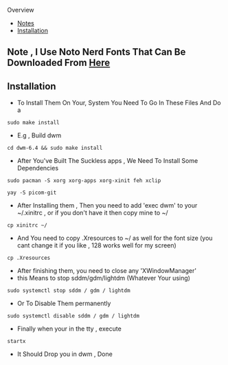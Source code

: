 Overview
* [Notes](#Note)
* [Installation](#Installation)
## Note , I Use Noto Nerd Fonts That Can Be Downloaded From [Here](https://nerdfonts.com)
## Installation
* To Install Them On Your, System You Need To Go In These Files And Do a
```
sudo make install
```
* E.g , Build dwm
```
cd dwm-6.4 && sudo make install
```
* After You've Built The Suckless apps , We Need To Install Some Dependencies
```
sudo pacman -S xorg xorg-apps xorg-xinit feh xclip
```
```
yay -S picom-git
```
* After Installing them , Then you need to add 'exec dwm' to your ~/.xinitrc , or if you don't have it then copy mine to ~/
```
cp xinitrc ~/
```
* And You need to copy .Xresources to ~/ as well for the font size (you cant change it if you like , 128 works well for my screen)
```
cp .Xresources
```
* After finishing them, you need to close any 'XWindowManager'
* this Means to stop sddm/gdm/lightdm (Whatever Your using)

```
sudo systemctl stop sddm / gdm / lightdm
```
* Or To Disable Them permanently
```
sudo systemctl disable sddm / gdm / lightdm
```
* Finally when your in the tty , execute

```
startx
```

* It Should Drop you in dwm , Done
